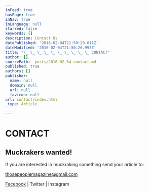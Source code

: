 ```yaml
---
inFeed: true
hasPage: true
inNav: true
inLanguage: null
starred: false
keywords: []
description: Contact Us
datePublished: '2016-02-04T21:50:29.011Z'
dateModified: '2016-02-04T21:50:26.993Z'
title: "\_ \_ \_ \_ \_ \_ \_ \_ \_ \_ CONTACT"
author: []
sourcePath: _posts/2016-02-04-contact.md
published: true
authors: []
publisher:
  name: null
  domain: null
  url: null
  favicon: null
url: contact/index.html
_type: Article

---
```

# CONTACT

## Muckrakers wanted! 

If you are interested in muckraking something send your
article to:

thosepeoplemagazine@gmail.com

[Facebook][0] | Twitter | Instagram

[0]: https://www.facebook.com/thosepeoplemagazine/